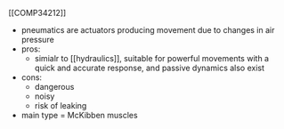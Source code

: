 [[COMP34212]]

- pneumatics are actuators producing movement due to changes in air pressure
- pros:
	- simialr to [[hydraulics]], suitable for powerful movements with a quick and accurate response, and passive dynamics also exist
- cons:
	- dangerous
	- noisy
	- risk of leaking
- main type = McKibben muscles
